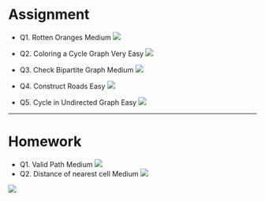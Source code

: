 # Assignment
 
 
- Q1. Rotten Oranges Medium [![](https://img.shields.io/badge/-MEDIUM-yellow)]()
- Q2. Coloring a Cycle Graph Very Easy [![](https://img.shields.io/badge/-EASY-green)]()

- Q3. Check Bipartite Graph Medium [![](https://img.shields.io/badge/-MEDIUM-yellow)]()

- Q4. Construct Roads Easy [![](https://img.shields.io/badge/-EASY-green)]()
- Q5. Cycle in Undirected Graph Easy [![](https://img.shields.io/badge/-EASY-green)]()
 

*** 

# Homework
 
 
- Q1. Valid Path Medium [![](https://img.shields.io/badge/-MEDIUM-yellow)]()
- Q2. Distance of nearest cell Medium [![](https://img.shields.io/badge/-MEDIUM-yellow)]()


[![](https://img.shields.io/badge/github-blue?style=for-the-badge)](https://github.com/pashmash372)
